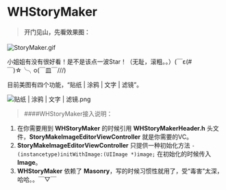 # WHStoryMaker
> #### 开门见山，先看效果图：

![StoryMaker.gif](http://upload-images.jianshu.io/upload_images/2963444-2a97f0c44bca6e77.gif?imageMogr2/auto-orient/strip)

小姐姐有没有很好看！是不是该点一波Star！（无耻，滚粗。。）(￣ε(#￣)☆╰╮o(￣皿￣///)

目前美图有四个功能，“贴纸 | 涂鸦 | 文字 | 滤镜”。

![贴纸 | 涂鸦 | 文字 | 滤镜.png](http://upload-images.jianshu.io/upload_images/2963444-b889f45c7a2311db.jpg?imageMogr2/auto-orient/strip%7CimageView2/2/w/600)





>####WHStoryMaker接入说明：
1. 在你需要用到 **WHStoryMaker** 的时候引用 **WHStoryMakerHeader.h** 头文件，**StoryMakeImageEditorViewController** 就是你需要的VC。
2. **StoryMakeImageEditorViewController** 只提供一种初始化方法
   ````- (instancetype)initWithImage:(UIImage *)image;````
   在初始化的时候传入 **Image**。
3. **WHStoryMaker** 依赖了 **Masonry**，写的时候习惯性就用了，受“毒害”太深，哈哈。。￣▽￣